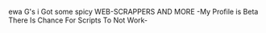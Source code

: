 ewa G's i Got some spicy WEB-SCRAPPERS AND MORE -My Profile is Beta There Is Chance For Scripts To Not Work-

